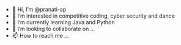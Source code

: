 - 👋 Hi, I’m @pranati-ap
- 👀 I’m interested in competitive coding, cyber security and dance
- 🌱 I’m currently learning Java and Python
- 💞️ I’m looking to collaborate on ...
- 📫 How to reach me ...

<!---
pranati-ap/pranati-ap is a ✨ special ✨ repository because its `README.md` (this file) appears on your GitHub profile.
You can click the Preview link to take a look at your changes.
--->
